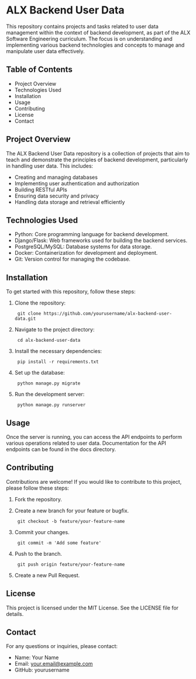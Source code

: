  # ALX Backend User Data

This repository contains projects and tasks related to user data management within the context of backend development, as part of the ALX Software Engineering curriculum. The focus is on understanding and implementing various backend technologies and concepts to manage and manipulate user data effectively.

## Table of Contents
- Project Overview
- Technologies Used
- Installation
- Usage
- Contributing
- License
- Contact

## Project Overview

The ALX Backend User Data repository is a collection of projects that aim to teach and demonstrate the principles of backend development, particularly in handling user data. This includes:

- Creating and managing databases
- Implementing user authentication and authorization
- Building RESTful APIs
- Ensuring data security and privacy
- Handling data storage and retrieval efficiently

## Technologies Used

- Python: Core programming language for backend development.
- Django/Flask: Web frameworks used for building the backend services.
- PostgreSQL/MySQL: Database systems for data storage.
- Docker: Containerization for development and deployment.
- Git: Version control for managing the codebase.

## Installation

To get started with this repository, follow these steps:

1. Clone the repository:

		git clone https://github.com/yourusername/alx-backend-user-data.git

2. Navigate to the project directory:
	
		cd alx-backend-user-data

3. Install the necessary dependencies:

		pip install -r requirements.txt

4. Set up the database:

		python manage.py migrate

5. Run the development server:

		python manage.py runserver

## Usage

Once the server is running, you can access the API endpoints to perform various operations related to user data. Documentation for the API endpoints can be found in the docs directory.

## Contributing

Contributions are welcome! If you would like to contribute to this project, please follow these steps:

1. Fork the repository.
2. Create a new branch for your feature or bugfix.

		git checkout -b feature/your-feature-name

3. Commit your changes.

		git commit -m 'Add some feature'

4. Push to the branch.

		git push origin feature/your-feature-name

5. Create a new Pull Request.

## License

This project is licensed under the MIT License. See the LICENSE file for details.

## Contact

For any questions or inquiries, please contact:

- Name: Your Name
- Email: your.email@example.com
- GitHub: yourusername
